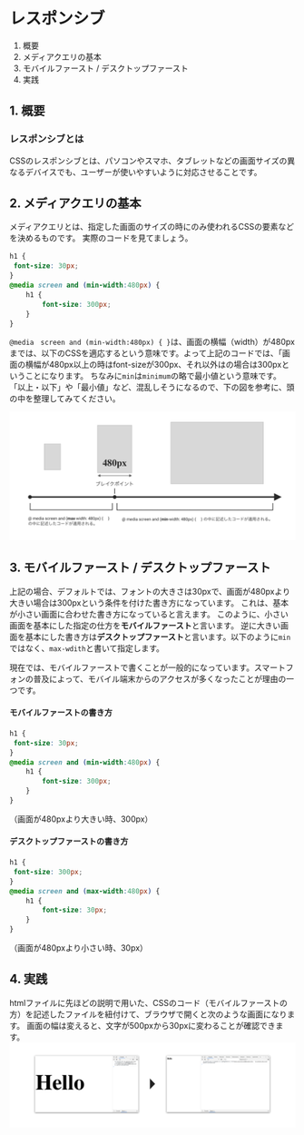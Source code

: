 # レスポンシブ

1. 概要
2. メディアクエリの基本
3. モバイルファースト / デスクトップファースト
4. 実践

## 1. 概要

### レスポンシブとは

CSSのレスポンシブとは、パソコンやスマホ、タブレットなどの画面サイズの異なるデバイスでも、ユーザーが使いやすいように対応させることです。 


## 2. メディアクエリの基本
メディアクエリとは、指定した画面のサイズの時にのみ使われるCSSの要素などを決めるものです。
実際のコードを見てましょう。
```css
h1 {
 font-size: 30px;
}
@media screen and (min-width:480px) { 
    h1 { 
        font-size: 300px;
    }
}
```
`@media　screen and (min-width:480px) { }`は、画面の横幅（width）が480pxまでは、以下のCSSを適応するという意味です。よって上記のコードでは、「画面の横幅が480px以上の時はfont-sizeが300px、それ以外はの場合は300pxということになります。
ちなみに`min`は`minimum`の略で最小値という意味です。
「以上・以下」や「最小値」など、混乱しそうになるので、下の図を参考に、頭の中を整理してみてください。

![responsive media](img/html/responsive_media.jpg)


## 3. モバイルファースト / デスクトップファースト

上記の場合、デフォルトでは、フォントの大きさは30pxで、画面が480pxより大きい場合は300pxという条件を付けた書き方になっています。
これは、基本が小さい画面に合わせた書き方になっていると言えます。
このように、小さい画面を基本にした指定の仕方を**モバイルファースト**と言います。
逆に大きい画面を基本にした書き方は**デスクトップファースト**と言います。以下のように`min`ではなく、`max-wdith`と書いて指定します。

現在では、モバイルファーストで書くことが一般的になっています。スマートフォンの普及によって、モバイル端末からのアクセスが多くなったことが理由の一つです。

#### モバイルファーストの書き方
```css
h1 {
 font-size: 30px;
}
@media screen and (min-width:480px) { 
    h1 { 
        font-size: 300px;
    }
}
```
（画面が480pxより大きい時、300px）


#### デスクトップファーストの書き方
```css
h1 {
 font-size: 300px;
}
@media screen and (max-width:480px) { 
    h1 { 
        font-size: 30px;
    }
}
```
（画面が480pxより小さい時、30px）



## 4. 実践

htmlファイルに先ほどの説明で用いた、CSSのコード（モバイルファーストの方）を記述したファイルを紐付けて、ブラウザで開くと次のような画面になります。
画面の幅は変えると、文字が500pxから30pxに変わることが確認できます。
![](./img/html/responsive_result.jpg)


